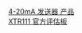 [4-20mA 发送器 产品](http://www.bdtic.com/cn/ti/4-20mA-conditioning)  
[XTR111 官方评估板](http://www.ti.com/lit/ug/sbou048c/sbou048c.pdf)  

